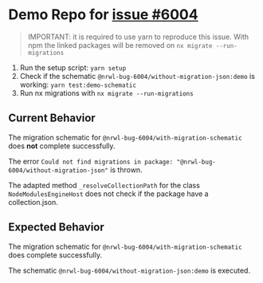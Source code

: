 # Demo Repo for [issue #6004](https://github.com/nrwl/nx/issues/6004)

> IMPORTANT: it is required to use yarn to reproduce this issue. With npm the linked packages will be removed on `nx migrate --run-migrations`

1. Run the setup script: `yarn setup`
2. Check if the schematic `@nrwl-bug-6004/without-migration-json:demo` is working: `yarn test:demo-schematic`
3. Run nx migrations with `nx migrate --run-migrations`

## Current Behavior

The migration schematic for `@nrwl-bug-6004/with-migration-schematic` does **not** complete successfully.

The error `Could not find migrations in package: "@nrwl-bug-6004/without-migration-json"` is thrown.

The adapted method `_resolveCollectionPath` for the class `NodeModulesEngineHost` does not check if the package have a
collection.json.

## Expected Behavior

The migration schematic for `@nrwl-bug-6004/with-migration-schematic` does complete successfully.

The schematic `@nrwl-bug-6004/without-migration-json:demo` is executed.

